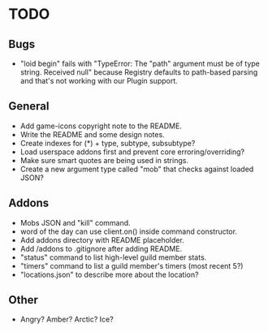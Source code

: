 
# TODO

## Bugs
  * "loid begin" fails with "TypeError: The "path" argument must be of
    type string. Received null" because Registry defaults to path-based
    parsing and that's not working with our Plugin support.

## General
  * Add game-icons copyright note to the README.
  * Write the README and some design notes.
  * Create indexes for (*) + type, subtype, subsubtype?
  * Load userspace addons first and prevent core erroring/overriding?
  * Make sure smart quotes are being used in strings.
  * Create a new argument type called "mob" that checks against loaded JSON? 

## Addons
  * Mobs JSON and "kill" command.
  * word of the day can use client.on() inside command constructor.
  * Add addons directory with README placeholder.
  * Add /addons to .gitignore after adding README.
  * "status" command to list high-level guild member stats.
  * "timers" command to list a guild member's timers (most recent 5?)
  * "locations.json" to describe more about the location?

## Other
  * Angry? Amber? Arctic? Ice?
